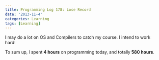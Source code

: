 ```yaml
---
title: Programming Log 178: Lose Record
date: '2013-11-4'
categories: Learning
tags: [Learning]
---
```


I may do a lot on OS and Compilers to catch my course. I intend to work hard!

To sum up, I spent **4 hours** on programming today, and totally **580 hours**.